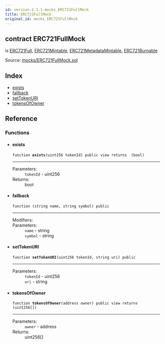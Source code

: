 ```yaml
---
id: version-2.1.1-mocks_ERC721FullMock
title: ERC721FullMock
original_id: mocks_ERC721FullMock
---
```


<div class="contract-doc"><div class="contract"><h2 class="contract-header"><span class="contract-kind">contract</span> ERC721FullMock</h2><p class="base-contracts"><span>is</span> <a href="token_ERC721_ERC721Full.html">ERC721Full</a><span>, </span><a href="token_ERC721_ERC721Mintable.html">ERC721Mintable</a><span>, </span><a href="token_ERC721_ERC721MetadataMintable.html">ERC721MetadataMintable</a><span>, </span><a href="token_ERC721_ERC721Burnable.html">ERC721Burnable</a></p><div class="source">Source: <a href="https://github.com/OpenZeppelin/zeppelin-solidity/blob/v2.1.1/contracts/mocks/ERC721FullMock.sol" target="_blank">mocks/ERC721FullMock.sol</a></div></div><div class="index"><h2>Index</h2><ul><li><a href="mocks_ERC721FullMock.html#exists">exists</a></li><li><a href="mocks_ERC721FullMock.html#">fallback</a></li><li><a href="mocks_ERC721FullMock.html#setTokenURI">setTokenURI</a></li><li><a href="mocks_ERC721FullMock.html#tokensOfOwner">tokensOfOwner</a></li></ul></div><div class="reference"><h2>Reference</h2><div class="functions"><h3>Functions</h3><ul><li><div class="item function"><span id="exists" class="anchor-marker"></span><h4 class="name">exists</h4><div class="body"><code class="signature">function <strong>exists</strong><span>(uint256 tokenId) </span><span>public </span><span>view </span><span>returns  (bool) </span></code><hr/><dl><dt><span class="label-parameters">Parameters:</span></dt><dd><div><code>tokenId</code> - uint256</div></dd><dt><span class="label-return">Returns:</span></dt><dd>bool</dd></dl></div></div></li><li><div class="item function"><span id="fallback" class="anchor-marker"></span><h4 class="name">fallback</h4><div class="body"><code class="signature">function <strong></strong><span>(string name, string symbol) </span><span>public </span></code><hr/><dl><dt><span class="label-modifiers">Modifiers:</span></dt><dd></dd><dt><span class="label-parameters">Parameters:</span></dt><dd><div><code>name</code> - string</div><div><code>symbol</code> - string</div></dd></dl></div></div></li><li><div class="item function"><span id="setTokenURI" class="anchor-marker"></span><h4 class="name">setTokenURI</h4><div class="body"><code class="signature">function <strong>setTokenURI</strong><span>(uint256 tokenId, string uri) </span><span>public </span></code><hr/><dl><dt><span class="label-parameters">Parameters:</span></dt><dd><div><code>tokenId</code> - uint256</div><div><code>uri</code> - string</div></dd></dl></div></div></li><li><div class="item function"><span id="tokensOfOwner" class="anchor-marker"></span><h4 class="name">tokensOfOwner</h4><div class="body"><code class="signature">function <strong>tokensOfOwner</strong><span>(address owner) </span><span>public </span><span>view </span><span>returns  (uint256[]) </span></code><hr/><dl><dt><span class="label-parameters">Parameters:</span></dt><dd><div><code>owner</code> - address</div></dd><dt><span class="label-return">Returns:</span></dt><dd>uint256[]</dd></dl></div></div></li></ul></div></div></div>
